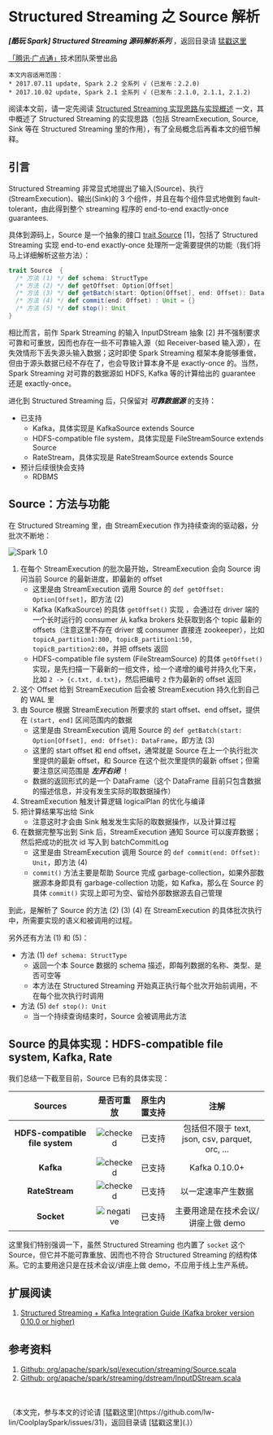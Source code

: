 # Structured Streaming 之 Source 解析 #

***[酷玩 Spark] Structured Streaming 源码解析系列*** ，返回目录请 [猛戳这里](.)

[「腾讯·广点通」](http://e.qq.com)技术团队荣誉出品

```
本文内容适用范围：
* 2017.07.11 update, Spark 2.2 全系列 √ (已发布：2.2.0)
* 2017.10.02 update, Spark 2.1 全系列 √ (已发布：2.1.0, 2.1.1, 2.1.2)
```



阅读本文前，请一定先阅读 [Structured Streaming 实现思路与实现概述](1.1%20Structured%20Streaming%20实现思路与实现概述.md) 一文，其中概述了 Structured Streaming 的实现思路（包括 StreamExecution, Source, Sink 等在 Structured Streaming 里的作用），有了全局概念后再看本文的细节解释。

## 引言

Structured Streaming 非常显式地提出了输入(Source)、执行(StreamExecution)、输出(Sink)的 3 个组件，并且在每个组件显式地做到 fault-tolerant，由此得到整个 streaming 程序的 end-to-end exactly-once guarantees.

具体到源码上，Source 是一个抽象的接口 [trait Source](https://github.com/apache/spark/blob/master/sql/core/src/main/scala/org/apache/spark/sql/execution/streaming/Source.scala) [1]，包括了 Structured Streaming 实现 end-to-end exactly-once 处理所一定需要提供的功能（我们将马上详细解析这些方法）：

```scala
trait Source  {
  /* 方法 (1) */ def schema: StructType
  /* 方法 (2) */ def getOffset: Option[Offset]
  /* 方法 (3) */ def getBatch(start: Option[Offset], end: Offset): DataFrame
  /* 方法 (4) */ def commit(end: Offset) : Unit = {}
  /* 方法 (5) */ def stop(): Unit
}
```

相比而言，前作 Spark Streaming 的输入 InputDStream 抽象 [2] 并不强制要求可靠和可重放，因而也存在一些不可靠输入源（如 Receiver-based 输入源），在失效情形下丢失源头输入数据；这时即使 Spark Streaming 框架本身能够重做，但由于源头数据已经不存在了，也会导致计算本身不是 exactly-once 的。当然，Spark Streaming 对可靠的数据源如 HDFS, Kafka 等的计算给出的 guarantee 还是 exactly-once。

进化到 Structured Streaming 后，只保留对 ***可靠数据源*** 的支持：

- 已支持
  - Kafka，具体实现是 KafkaSource extends Source
  - HDFS-compatible file system，具体实现是 FileStreamSource extends Source
  - RateStream，具体实现是 RateStreamSource extends Source
- 预计后续很快会支持
  - RDBMS

## Source：方法与功能

在 Structured Streaming 里，由 StreamExecution 作为持续查询的驱动器，分批次不断地：

![Spark 1.0](1.imgs/110.png)

1. 在每个 StreamExecution 的批次最开始，StreamExecution 会向 Source 询问当前 Source 的最新进度，即最新的 offset
     - 这里是由 StreamExecution 调用 Source 的 `def getOffset: Option[Offset]`，即方法 (2)
     - Kafka (KafkaSource) 的具体 `getOffset()` 实现 ，会通过在 driver 端的一个长时运行的 consumer 从 kafka brokers 处获取到各个 topic 最新的 offsets（注意这里不存在 driver 或 consumer 直接连 zookeeper），比如 `topicA_partition1:300, topicB_partition1:50, topicB_partition2:60`，并把 offsets 返回
     - HDFS-compatible file system (FileStreamSource) 的具体 `getOffset()` 实现，是先扫描一下最新的一组文件，给一个递增的编号并持久化下来，比如 `2 -> {c.txt, d.txt}`，然后把编号 `2` 作为最新的 offset 返回
2. 这个 Offset 给到 StreamExecution 后会被 StreamExecution 持久化到自己的 WAL 里
3. 由 Source 根据 StreamExecution 所要求的 start offset、end offset，提供在 `(start, end]` 区间范围内的数据
     - 这里是由 StreamExecution 调用 Source 的 `def getBatch(start: Option[Offset], end: Offset): DataFrame`，即方法 (3)
     - 这里的 start offset 和 end offset，通常就是 Source 在上一个执行批次里提供的最新 offset，和 Source 在这个批次里提供的最新 offset；但需要注意区间范围是 ***左开右闭*** ！
     - 数据的返回形式的是一个 DataFrame（这个 DataFrame 目前只包含数据的描述信息，并没有发生实际的取数据操作）
4. StreamExecution 触发计算逻辑 logicalPlan 的优化与编译
5. 把计算结果写出给 Sink
     - 注意这时才会由 Sink 触发发生实际的取数据操作，以及计算过程
6. 在数据完整写出到 Sink 后，StreamExecution 通知 Source 可以废弃数据；然后把成功的批次 id 写入到 batchCommitLog
     - 这里是由 StreamExecution 调用 Source 的 `def commit(end: Offset): Unit`，即方法 (4)
     - `commit()` 方法主要是帮助 Source 完成 garbage-collection，如果外部数据源本身即具有 garbage-collection 功能，如 Kafka，那么在 Source 的具体 `commit()`  实现上即可为空、留给外部数据源去自己管理

到此，是解析了 Source 的方法 (2) (3) (4) 在 StreamExecution 的具体批次执行中，所需要实现的语义和被调用的过程。

另外还有方法 (1) 和 (5)：

- 方法 (1) `def schema: StructType`
  - 返回一个本 Source 数据的 schema 描述，即每列数据的名称、类型、是否可空等
  - 本方法在 Structured Streaming 开始真正执行每个批次开始前调用，不在每个批次执行时调用
- 方法 (5) `def stop(): Unit`
  - 当一个持续查询结束时，Source 会被调用此方法

## Source 的具体实现：HDFS-compatible file system, Kafka, Rate

我们总结一下截至目前，Source 已有的具体实现：

|             Sources             |              是否可重放               | 原生内置支持 |                    注解                    |
| :-----------------------------: | :------------------------------: | :----: | :--------------------------------------: |
| **HDFS-compatible file system** |  ![checked](1.imgs/checked.png)  |  已支持   | 包括但不限于 text, json, csv, parquet, orc, ... |
|            **Kafka**            |  ![checked](1.imgs/checked.png)  |  已支持   |              Kafka 0.10.0+               |
|         **RateStream**          |  ![checked](1.imgs/checked.png)  |  已支持   |                以一定速率产生数据                 |
|           **Socket**            | ![negative](1.imgs/negative.png) |  已支持   |           主要用途是在技术会议/讲座上做 demo           |

这里我们特别强调一下，虽然 Structured Streaming 也内置了 `socket` 这个 Source，但它并不能可靠重放、因而也不符合 Structured Streaming 的结构体系。它的主要用途只是在技术会议/讲座上做 demo，不应用于线上生产系统。

## 扩展阅读

1. [Structured Streaming + Kafka Integration Guide (Kafka broker version 0.10.0 or higher)](https://spark.apache.org/docs/latest/structured-streaming-kafka-integration.html)

## 参考资料

1. [Github: org/apache/spark/sql/execution/streaming/Source.scala](https://github.com/apache/spark/blob/master/sql/core/src/main/scala/org/apache/spark/sql/execution/streaming/Source.scala)
2. [Github: org/apache/spark/streaming/dstream/InputDStream.scala](https://github.com/apache/spark/blob/master/streaming/src/main/scala/org/apache/spark/streaming/dstream/InputDStream.scala)

<br/>
<br/>
（本文完，参与本文的讨论请 [猛戳这里](https://github.com/lw-lin/CoolplaySpark/issues/31)，返回目录请 [猛戳这里](.)）

